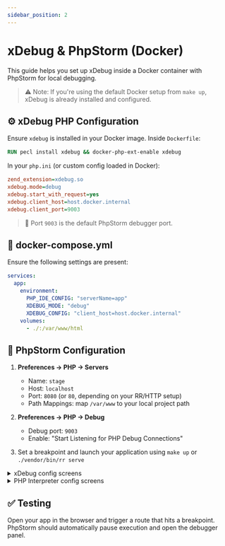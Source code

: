 ```yaml
---
sidebar_position: 2
---
```


# xDebug & PhpStorm (Docker)

This guide helps you set up xDebug inside a Docker container with PhpStorm for local debugging.

> ⚠️ Note: If you're using the default Docker setup from `make up`, xDebug is already installed and configured.


## ⚙️ xDebug PHP Configuration

Ensure `xdebug` is installed in your Docker image. Inside `Dockerfile`:

```dockerfile
RUN pecl install xdebug && docker-php-ext-enable xdebug
```

In your `php.ini` (or custom config loaded in Docker):

```ini
zend_extension=xdebug.so
xdebug.mode=debug
xdebug.start_with_request=yes
xdebug.client_host=host.docker.internal
xdebug.client_port=9003
```

> 🔧 Port `9003` is the default PhpStorm debugger port.


## 🐳 docker-compose.yml

Ensure the following settings are present:

```yaml
services:
  app:
    environment:
      PHP_IDE_CONFIG: "serverName=app"
      XDEBUG_MODE: "debug"
      XDEBUG_CONFIG: "client_host=host.docker.internal"
    volumes:
      - ./:/var/www/html
```

## 🧐 PhpStorm Configuration

1. **Preferences → PHP → Servers**

   * Name: `stage`
   * Host: `localhost`
   * Port: `8080` (or `80`, depending on your RR/HTTP setup)
   * Path Mappings: map `/var/www` to your local project path

2. **Preferences → PHP → Debug**

   * Debug port: `9003`
   * Enable: "Start Listening for PHP Debug Connections"

3. Set a breakpoint and launch your application using `make up` or `./vendor/bin/rr serve`

<details>
  <summary>xDebug config screens</summary>

![Step 1](telegram-cloud-photo-size-2-5366060074822402597-x.jpg)

![Step 2](telegram-cloud-photo-size-2-5366060074822402598-y.jpg)

![Step 3](telegram-cloud-photo-size-2-5366060074822402599-y.jpg)

![Step 4](telegram-cloud-photo-size-2-5366060074822402600-y.jpg)

![Step 5](telegram-cloud-photo-size-2-5366060074822402601-y.jpg)

![Step 6](telegram-cloud-photo-size-2-5366551805628118334-m.jpg)
</details>

<details>
  <summary>PHP Interpreter config screens</summary>

![Step 1](telegram-cloud-photo-size-2-5366060074822402606-y.jpg)

![Step 2](telegram-cloud-photo-size-2-5366060074822402607-y.jpg)

![Step 3](telegram-cloud-photo-size-2-5366060074822402608-x.jpg)

![Step 4](telegram-cloud-photo-size-2-5366060074822402609-y.jpg)

![Step 5](telegram-cloud-photo-size-2-5366060074822402610-y.jpg)
</details>


## ✅ Testing

Open your app in the browser and trigger a route that hits a breakpoint. PhpStorm should automatically pause execution and open the debugger panel.


